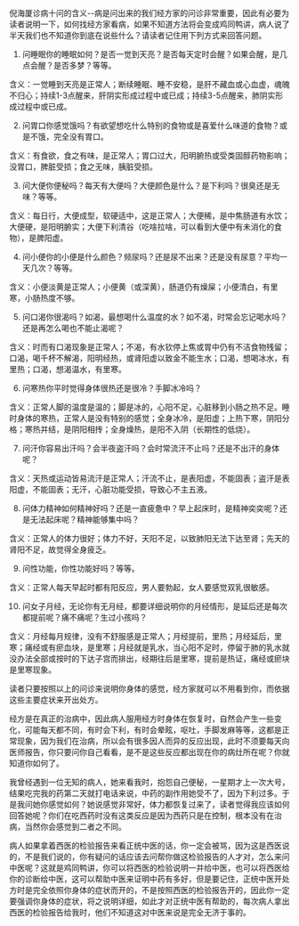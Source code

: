 倪海厦诊病十问的含义--病是问出来的我们经方家的问诊非常重要，因此有必要为读者说明一下，如何找经方家看病，如果不知道方法将会变成鸡同鸭讲，病人说了半天我们也不知道你到底在说些什么？请读者记住用下列方式来回答问题。

1. 问睡眠你的睡眠如何？是否一觉到天亮？是否每天定时会醒？如果会醒，是几点会醒？是否多梦？等等。

含义：一觉睡到天亮是正常人；断续睡眠、睡不安稳，是肝不藏血或心血虚，魂魄不归心；持续1-3点醒来，肝阴实形成过程中或已成；持续3-5点醒来，肺阴实形成过程中或已成。

2. 问胃口你感觉饿吗？有欲望想吃什么特别的食物或是喜爱什么味道的食物？或是不饿，完全没有胃口。 

含义：有食欲，食之有味，是正常人；胃口过大，阳明腑热或受类固醇药物影响；没胃口，脾脏受损；食之无味，胰脏受损。

3. 问大便你便秘吗？每天有大便吗？大便颜色是什么？是下利吗？很臭还是无味？等等。 

含义：每日行，大便成型，软硬适中，这是正常人；大便稀，是中焦肠道有水饮；大便硬，是阳明腑实；大便下利清谷（吃啥拉啥，可以看到大便中有未消化的食物），是脾阳虚。

4. 问小便你的小便是什么颜色？频尿吗？还是尿不出来？还是没有尿意？平均一天几次？等等。 

含义：小便淡黄是正常人；小便黄（或深黄），肠道仍有燥屎；小便清白，有里寒，小肠热度不够。

5. 问口渴你很渴吗？如渴，最想喝什么温度的水？如不渴，时常会忘记喝水吗？还是再怎么喝也不能止渴呢？ 

含义：时而有口渴现象是正常人；不渴，有水钦停上焦或胃中仍有不洁食物残留；口渴，喝千杯不解渴，阳明经热，或肾阳虚以致金不能生水；口渴，想喝冰水，有里热；口渴，想渴温水，有里寒。

6. 问寒热你平时觉得身体很热还是很冷？手脚冰冷吗？ 

含义：正常人脚的温度是温的；脚是冰的，心阳不足，心脏移到小肠之热不足。睡时身体的寒热，正常人是没有特别的感觉；全身冰冷，是阳虚；上热下寒，阴阳分格；寒热并结，是阴阳相抟；全身燥热，是阳不入阴（长期性的低烧）。

7. 问汗你容易出汗吗？会半夜盗汗吗？会时常流汗不止吗？还是不出汗的身体呢？ 

含义：天热或运动皆易流汗是正常人；汗流不止，是表阳虚，不能固表；盗汗是表阳虚，不能固表；无汗，心脏功能受损，导致心不主五液。

8. 问体力精神如何精神好吗？还是一直疲惫中？早上起床时，是精神奕奕呢？还是无法起床呢？精神能够集中吗？ 

含义：正常人的体力很好；体力不好，天阳不足，以致肺阳无法下达至肾；先天的肾阳不足，故觉得全身疲乏。

9. 问性功能，你性功能好吗？等等。

含义：正常人每天早起时都有阳反应，男人要勃起，女人要感觉双乳很敏感。

10. 问女子月经，无论你有无月经，都要详细说明你的月经情形，是延后还是每次都提前呢？痛不痛呢？生过小孩吗？

含义：月经每月规律，没有不舒服感是正常人；月经提前，里热；月经延后，里寒；痛经或有瘀血块，是里寒；月经就是乳水，当心阳不足时，停留于肺的乳水就没办法全部或按时的下达子宫而排出，经期往后是里寒，提前是热证，痛经或瘀块是里寒现象。

读者只要按照以上的问诊来说明你身体的感觉，经方家就可以不用看到你，而依据这些主要症状来开出处方。 

经方是在真正的治病中，因此病人服用经方时身体在恢复时，自然会产生一些变化，可能每天都不同，有时会下利，有时会晕眩，呕吐，手脚发麻等等，这都是正常现象，因为我们在治病，所以会有很多因人而异的反应出现，此时不须要每天向医师报告，你只要问你自己看看，是不是这些反应都出现在你的病灶所在呢？你就知道你如何了。 

我曾经遇到一位无知的病人，她来看我时，抱怨自己便秘，一星期才上一次大号，结果吃完我的药第二天就打电话来说，中药的副作用她受不了，因为下利过多。于是我问她你感觉如何？她说感觉非常好，体力都恢复过来了，读者觉得我应该如何回答她呢？你们在吃西药时没有这类反应是因为西药只是在控制，根本没有在治病，当然你会感觉到二者之不同。

病人如果拿着西医的检验报告来看正统中医的话，你一定会被骂，因为这是西医说的，不是我们说的，你有疑问的话应该去问帮你做这检验报告的人才对，怎么来问中医呢？这就是鸡同鸭讲，你可以将西医的检验说明一并给中医，也可以将西医给你的诊断给中医，这可以帮助中医来证明中药有多好，但是要记住，正统中医开处方时是完全依照你身体的症状而开的，不是按照西医的检验报告开的，因此你一定要强调你身体的症状，将之说明详细，如此才对正统中医有帮助的，每次病人拿出西医的检验报告给我时，他们不知道这对中医来说是完全无济于事的。